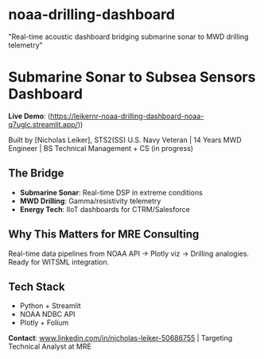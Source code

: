 # noaa-drilling-dashboard
"Real-time acoustic dashboard bridging submarine sonar to MWD drilling telemetry"


# Submarine Sonar to Subsea Sensors Dashboard

**Live Demo**: (https://leikernr-noaa-drilling-dashboard-noaa-q7uglc.streamlit.app/))

Built by [Nicholas Leiker], STS2(SS) U.S. Navy Veteran | 14 Years MWD Engineer | BS Technical Management + CS (in progress)

## The Bridge
- **Submarine Sonar**: Real-time DSP in extreme conditions
- **MWD Drilling**: Gamma/resistivity telemetry
- **Energy Tech**: IIoT dashboards for CTRM/Salesforce

## Why This Matters for MRE Consulting
Real-time data pipelines from NOAA API → Plotly viz → Drilling analogies. Ready for WITSML integration.

## Tech Stack
- Python + Streamlit
- NOAA NDBC API
- Plotly + Folium

**Contact**: www.linkedin.com/in/nicholas-leiker-50686755 | Targeting Technical Analyst at MRE
